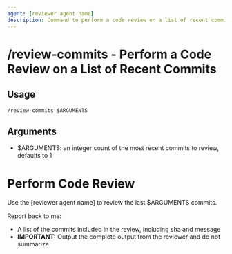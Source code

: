 ```yaml
---
agent: [reviewer agent name]
description: Command to perform a code review on a list of recent commits
---
```


# /review-commits - Perform a Code Review on a List of Recent Commits

## Usage
```
/review-commits $ARGUMENTS
```

## Arguments

- $ARGUMENTS: an integer count of the most recent commits to review, defaults to 1

# Perform Code Review

Use the [reviewer agent name] to review the last $ARGUMENTS commits.

Report back to me:
- A list of the commits included in the review, including sha and message
- **IMPORTANT:** Output the complete output from the reviewer and do not summarize